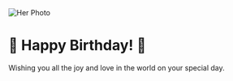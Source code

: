 <!DOCTYPE html>
<html lang="en">
<head>
  <meta charset="UTF-8">
  <title>Happy Birthday!</title>
  <link rel="stylesheet" href="style.css">
</head>
<body>
  <div class="container">
    <div class="photo-frame">
      <img src="images/her-photo.jpg" alt="Her Photo">
    </div>
    <h1 class="greeting">🎉 Happy Birthday! 🎂</h1>
    <p class="message">Wishing you all the joy and love in the world on your special day.</p>
  </div>

  <!-- Balloons Container -->
  <div id="balloons-container"></div>

  <script src="script.js"></script>
</body>
</html>
